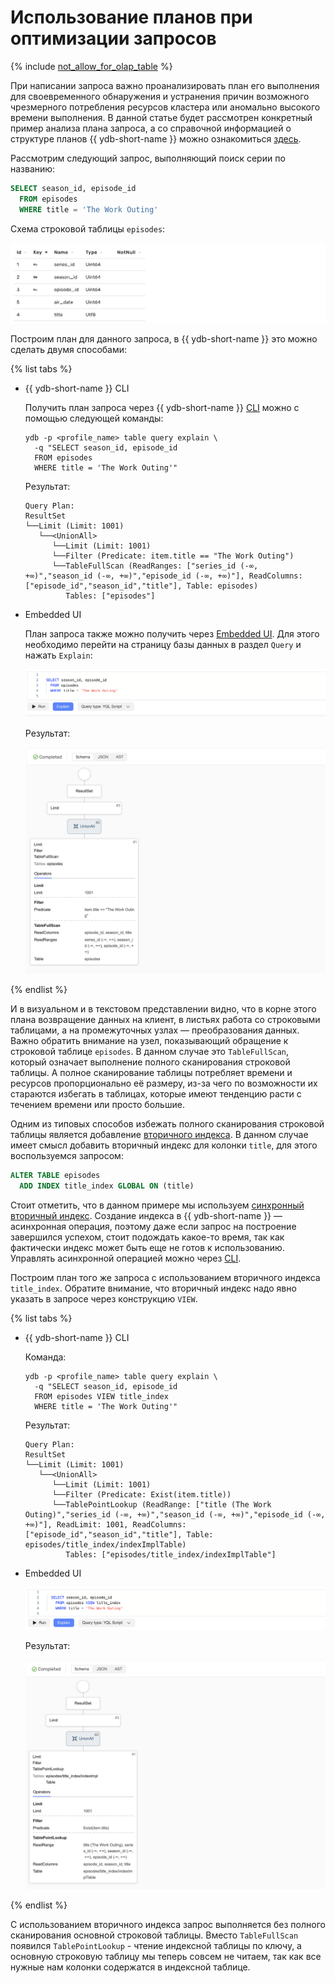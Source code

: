 # Использование планов при оптимизации запросов

{% include [not_allow_for_olap_table](../_includes/not_allow_for_olap_note_main.md) %}

При написании запроса важно проанализировать план его выполнения для своевременного обнаружения и устранения причин возможного чрезмерного потребления ресурсов кластера или аномально высокого времени выполнения. В данной статье будет рассмотрен конкретный пример анализа плана запроса, а со справочной информацией о структуре планов {{ ydb-short-name }} можно ознакомиться [здесь](../yql/query_plans.md).

Рассмотрим следующий запрос, выполняющий поиск серии по названию:

``` sql
SELECT season_id, episode_id 
  FROM episodes 
  WHERE title = 'The Work Outing'
```

Схема строковой таблицы `episodes`:

![episodes](../_assets/episodes_scheme.png)

Построим план для данного запроса, в {{ ydb-short-name }} это можно сделать двумя способами:

{% list tabs %}

- {{ ydb-short-name }} CLI

  Получить план запроса через {{ ydb-short-name }} [CLI](../reference/ydb-cli/_includes/index.md) можно с помощью следующей команды:
  ```
  ydb -p <profile_name> table query explain \
    -q "SELECT season_id, episode_id 
    FROM episodes 
    WHERE title = 'The Work Outing'"
  ```

  Результат:
  ```
  Query Plan:
  ResultSet
  └──Limit (Limit: 1001)
     └──<UnionAll>
        └──Limit (Limit: 1001)
        └──Filter (Predicate: item.title == "The Work Outing")
        └──TableFullScan (ReadRanges: ["series_id (-∞, +∞)","season_id (-∞, +∞)","episode_id (-∞, +∞)"], ReadColumns: ["episode_id","season_id","title"], Table: episodes)
           Tables: ["episodes"]
  ```

- Embedded UI

  План запроса также можно получить через [Embedded UI](../reference/embedded-ui/ydb-monitoring.md). Для этого необходимо перейти на страницу базы данных в раздел `Query` и нажать `Explain`:

  ![explain_ui](../_assets/explain_ui.png)

  Результат:

  ![query_plan_ui](../_assets/query_plan_ui.png)

{% endlist %}

И в визуальном и в текстовом представлении видно, что в корне этого плана возвращение данных на клиент, в листьях работа со строковыми таблицами, а на промежуточных узлах — преобразования данных. Важно обратить внимание на узел, показывающий обращение к строковой таблице `episodes`. В данном случае это  `TableFullScan`, который означает выполнение полного сканирования строковой таблицы. А полное сканирование таблицы потребляет времени и ресурсов пропорционально её размеру, из-за чего по возможности их стараются избегать в таблицах, которые имеют тенденцию расти с течением времени или просто большие.

Одним из типовых способов избежать полного сканирования строковой таблицы является добавление [вторичного индекса](secondary-indexes.md). В данном случае имеет смысл добавить вторичный индекс для колонки `title`, для этого воспользуемся запросом:

``` sql
ALTER TABLE episodes
  ADD INDEX title_index GLOBAL ON (title)
```

Стоит отметить, что в данном примере мы используем [синхронный вторичный индекс](../concepts/_includes/secondary_indexes.md#sync). Создание индекса в {{ ydb-short-name }} — асинхронная операция, поэтому даже если запрос на построение завершился успехом, стоит подождать какое-то время, так как фактически индекс может быть еще не готов к использованию. Управлять асинхронной операцией можно через [CLI](../reference/ydb-cli/commands/_includes/secondary_index.md#add).

Построим план того же запроса с использованием вторичного индекса `title_index`. Обратите внимание, что вторичный индекс надо явно указать в запросе через конструкцию `VIEW`.

{% list tabs %}

- {{ ydb-short-name }} CLI

  Команда:
  ```
  ydb -p <profile_name> table query explain \
    -q "SELECT season_id, episode_id 
    FROM episodes VIEW title_index
    WHERE title = 'The Work Outing'"
  ```
  
  Результат:
  ```
  Query Plan:
  ResultSet
  └──Limit (Limit: 1001)
     └──<UnionAll>
        └──Limit (Limit: 1001)
        └──Filter (Predicate: Exist(item.title))
        └──TablePointLookup (ReadRange: ["title (The Work Outing)","series_id (-∞, +∞)","season_id (-∞, +∞)","episode_id (-∞, +∞)"], ReadLimit: 1001, ReadColumns: ["episode_id","season_id","title"], Table: episodes/title_index/indexImplTable)
           Tables: ["episodes/title_index/indexImplTable"]
  ```
- Embedded UI

  ![explain_ui](../_assets/explain_with_index_ui.png)

  Результат:

  ![query_plan_ui](../_assets/query_plan_with_index_ui.png)

{% endlist %}

С использованием вторичного индекса запрос выполняется без полного сканирования основной строковой таблицы. Вместо `TableFullScan` появился `TablePointLookup` - чтение индексной таблицы по ключу, а основную строковую таблицу мы теперь совсем не читаем, так как все нужные нам колонки содержатся в индексной таблице.